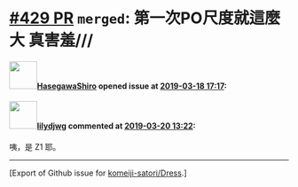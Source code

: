 # [\#429 PR](https://github.com/komeiji-satori/Dress/pull/429) `merged`: 第一次PO尺度就這麼大 真害羞///

#### <img src="https://avatars.githubusercontent.com/u/37134084?u=1edec4c9f44d19c94a3a9440dad0539f10707512&v=4" width="50">[HasegawaShiro](https://github.com/HasegawaShiro) opened issue at [2019-03-18 17:17](https://github.com/komeiji-satori/Dress/pull/429):



#### <img src="https://avatars.githubusercontent.com/u/440661?v=4" width="50">[lilydjwg](https://github.com/lilydjwg) commented at [2019-03-20 13:22](https://github.com/komeiji-satori/Dress/pull/429#issuecomment-474825915):

咦，是 Z1 耶。


-------------------------------------------------------------------------------



[Export of Github issue for [komeiji-satori/Dress](https://github.com/komeiji-satori/Dress).]
